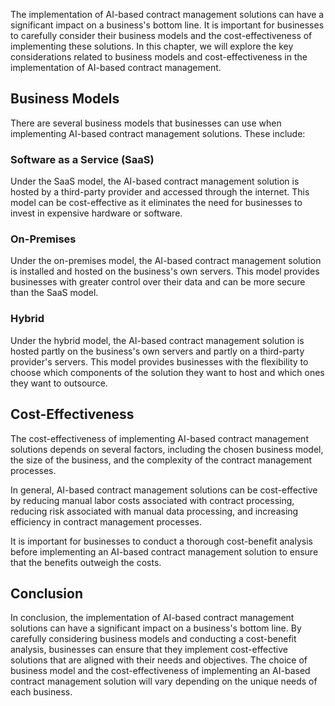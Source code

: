
The implementation of AI-based contract management solutions can have a significant impact on a business's bottom line. It is important for businesses to carefully consider their business models and the cost-effectiveness of implementing these solutions. In this chapter, we will explore the key considerations related to business models and cost-effectiveness in the implementation of AI-based contract management.

Business Models
---------------

There are several business models that businesses can use when implementing AI-based contract management solutions. These include:

### Software as a Service (SaaS)

Under the SaaS model, the AI-based contract management solution is hosted by a third-party provider and accessed through the internet. This model can be cost-effective as it eliminates the need for businesses to invest in expensive hardware or software.

### On-Premises

Under the on-premises model, the AI-based contract management solution is installed and hosted on the business's own servers. This model provides businesses with greater control over their data and can be more secure than the SaaS model.

### Hybrid

Under the hybrid model, the AI-based contract management solution is hosted partly on the business's own servers and partly on a third-party provider's servers. This model provides businesses with the flexibility to choose which components of the solution they want to host and which ones they want to outsource.

Cost-Effectiveness
------------------

The cost-effectiveness of implementing AI-based contract management solutions depends on several factors, including the chosen business model, the size of the business, and the complexity of the contract management processes.

In general, AI-based contract management solutions can be cost-effective by reducing manual labor costs associated with contract processing, reducing risk associated with manual data processing, and increasing efficiency in contract management processes.

It is important for businesses to conduct a thorough cost-benefit analysis before implementing an AI-based contract management solution to ensure that the benefits outweigh the costs.

Conclusion
----------

In conclusion, the implementation of AI-based contract management solutions can have a significant impact on a business's bottom line. By carefully considering business models and conducting a cost-benefit analysis, businesses can ensure that they implement cost-effective solutions that are aligned with their needs and objectives. The choice of business model and the cost-effectiveness of implementing an AI-based contract management solution will vary depending on the unique needs of each business.
